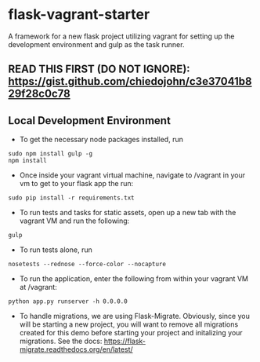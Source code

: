 flask-vagrant-starter
=========
A framework for a new flask project utilizing vagrant for setting up the development environment and gulp as the task runner.

READ THIS FIRST (DO NOT IGNORE): https://gist.github.com/chiedojohn/c3e37041b829f28c0c78
----------

Local Development Environment
----------
- To get the necessary node packages installed, run
```
sudo npm install gulp -g
npm install
```
- Once inside your vagrant virtual machine, navigate to /vagrant in your vm to get to your flask app the run:
```
sudo pip install -r requirements.txt
```
- To run tests and tasks for static assets, open up a new tab with the vagrant VM and run the following:
```
gulp
```
- To run tests alone, run
```
nosetests --rednose --force-color --nocapture
```
- To run the application, enter the following from within your vagrant VM at /vagrant:
```
python app.py runserver -h 0.0.0.0
```
- To handle migrations, we are using Flask-Migrate. Obviously, since you will be starting a new project, you will want to remove all migrations created for this demo before starting your project and initalizing your migrations. See the docs: https://flask-migrate.readthedocs.org/en/latest/
